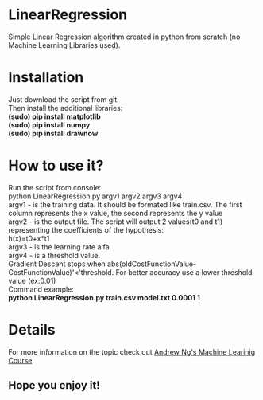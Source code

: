 # LinearRegression
<p>Simple Linear Regression algorithm created in python from scratch (no Machine Learning Libraries used).</p>
<p>
<h1>Installation</h1>
Just download the script from git.<br>
Then install the additional libraries:<br>
<b>(sudo) pip install matplotlib<br>
(sudo) pip install numpy<br>
(sudo) pip install drawnow<br></b>
</p>
<p>
<h1>How to use it?</h1>
Run the script from console:<br>
python LinearRegression.py argv1 argv2 argv3 argv4<br>
argv1 - is the training data. It should be formated like train.csv. The first column represents the x value, the second represents the y value<br>
argv2 - is the output file. The script will output 2 values(t0 and t1) representing the coefficients of the hypothesis:<br>
h(x)=t0+x*t1<br>
argv3 - is the learning rate alfa<br>
argv4 - is a threshold value.<br>
Gradient Descent stops when abs(oldCostFunctionValue-CostFunctionValue)'<'threshold. For better accuracy use a lower threshold value (ex:0.01)<br>
Command example:<br>
<b>python LinearRegression.py train.csv model.txt 0.0001 1</b><br>
</p>
<p>
<h1>Details</h1>
For more information on the topic check out <a href='https://www.coursera.org/learn/machine-learning'>Andrew Ng's Machine Learinig Course</a>.<br>
<h2>Hope you enjoy it!</h2>
</p>

